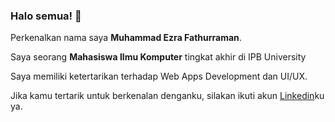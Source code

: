 ### Halo semua! 👋

Perkenalkan nama saya **Muhammad Ezra Fathurraman**.

Saya seorang **Mahasiswa Ilmu Komputer** tingkat akhir di IPB University

Saya memiliki ketertarikan terhadap Web Apps Development dan UI/UX.  

Jika kamu tertarik untuk berkenalan denganku, silakan ikuti akun [Linkedin](www.linkedin.com/in/muhammad-ezra-fathurrahman)ku ya.
